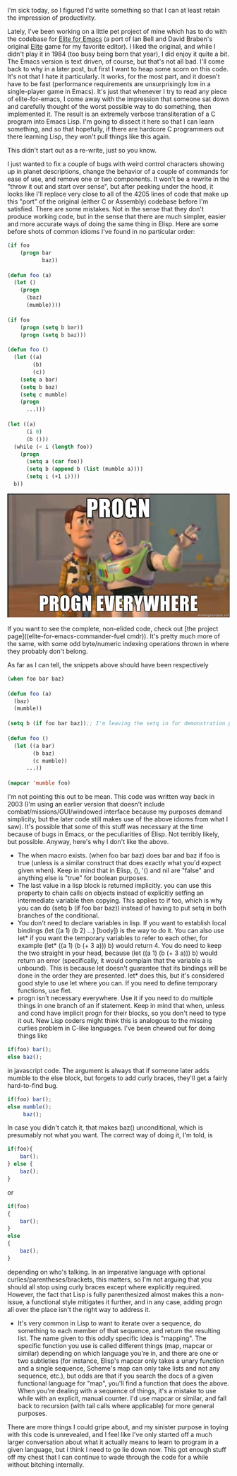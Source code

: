 I'm sick today, so I figured I'd write something so that I can at least retain the impression of productivity.

Lately, I've been working on a little pet project of mine which has to do with the codebase for [Elite for Emacs](http://members.fortunecity.com/salkosuo/elite-for-emacs/0.10.0/index.html) (a port of Ian Bell and David Braben's original [Elite](http://en.wikipedia.org/wiki/Elite_(video_game)) game for my favorite editor). I liked the original, and while I didn't play it in 1984 (too busy being born that year), I did enjoy it quite a bit. The Emacs version is text driven, of course, but that's not all bad. I'll come back to why in a later post, but first I want to heap some scorn on this code. It's not that I hate it particularly. It works, for the most part, and it doesn't have to be fast (performance requirements are unsurprisingly low in a single-player game in Emacs). It's just that whenever I try to read any piece of elite-for-emacs, I come away with the impression that someone sat down and carefully thought of the worst possible way to do something, then implemented it. The result is an extremely verbose transliteration of a C program into Emacs Lisp. I'm going to dissect it here so that I can learn something, and so that hopefully, if there are hardcore C programmers out there learning Lisp, they won't pull things like this again.

This didn't start out as a re-write, just so you know.

I just wanted to fix a couple of bugs with weird control characters showing up in planet descriptions, change the behavior of a couple of commands for ease of use, and remove one or two components. It won't be a rewrite in the "throw it out and start over sense", but after peeking under the hood, it looks like I'll replace very close to all of the 4205 lines of code that make up this "port" of the original (either C or Assembly) codebase before I'm satisfied. There are some mistakes. Not in the sense that they don't produce working code, but in the sense that there are much simpler, easier and more accurate ways of doing the same thing in Elisp. Here are some before shots of common idioms I've found in no particular order:

```lisp
(if foo
    (progn bar
           baz))

(defun foo (a)
  (let ()
    (progn
      (baz)
      (mumble))))

(if foo
    (progn (setq b bar))
    (progn (setq b baz)))

(defun foo ()
  (let ((a)
        (b)
        (c))
    (setq a bar)
    (setq b baz)
    (setq c mumble)
    (progn
      ...)))

(let ((a)
      (i 0)
      (b ()))
  (while (< i (length foo))
    (progn
      (setq a (car foo))
      (setq b (append b (list (mumble a))))
      (setq i (+1 i))))
  b))

```

![](/static/img/progn-progn-everywhere.jpg)

If you want to see the complete, non-elided code, check out [the project page]((elite-for-emacs-commander-fuel cmdr)). It's pretty much more of the same, with some odd byte/numeric indexing operations thrown in where they probably don't belong.

As far as I can tell, the snippets above should have been respectively

```lisp
(when foo bar baz)

(defun foo (a)
  (baz)
  (mumble))

(setq b (if foo bar baz));; I'm leaving the setq in for demonstration purposes, but the actual task could have been done functionally

(defun foo ()
  (let ((a bar)
        (b baz)
        (c mumble))
      ...)) 

(mapcar 'mumble foo)

```

I'm not pointing this out to be mean. This code was written way back in 2003 (I'm using an earlier version that doesn't include combat/missions/GUI/windowed interface because my purposes demand simplicity, but the later code still makes use of the above idioms from what I saw). It's possible that some of this stuff was necessary at the time because of bugs in Emacs, or the peculiarities of Elisp. Not terribly likely, but possible. Anyway, here's why I don't like the above.


- The when macro exists. (when foo bar baz) does bar and baz if foo is true (unless is a similar construct that does exactly what you'd expect given when). Keep in mind that in Elisp, (), '() and nil are "false" and anything else is "true" for boolean purposes.
- The last value in a lisp block is returned implicitly. you can use this property to chain calls on objects instead of explicitly setfing an intermediate variable then copying. This applies to if too, which is why you can do (setq b (if foo bar baz)) instead of having to put setq in both branches of the conditional.
- You don't need to declare variables in lisp. If you want to establish local bindings (let ((a 1) (b 2) ...) [body]) is the way to do it. You can also use let* if you want the temporary variables to refer to each other, for example (let* ((a 1) (b (+ 3 a))) b) would return 4. You do need to keep the two straight in your head, because (let ((a 1) (b (+ 3 a))) b) would return an error (specifically, it would complain that the variable a is unbound). This is because let doesn't guarantee that its bindings will be done in the order they are presented. let* does this, but it's considered good style to use let where you can. If you need to define temporary functions, use flet.
- progn isn't necessary everywhere. Use it if you need to do multiple things in one branch of an if statement. Keep in mind that when, unless and cond have implicit progn for their blocks, so you don't need to type it out. New Lisp coders might think this is analogous to the missing curlies problem in C-like languages. I've been chewed out for doing things like
```javascript
if(foo) bar();
else baz();
```
in javascript code. The argument is always that if someone later adds mumble to the else block, but forgets to add curly braces, they'll get a fairly hard-to-find bug.
```javascript
if(foo) bar();
else mumble();
     baz();
```
In case you didn't catch it, that makes baz() unconditional, which is presumably not what you want. The correct way of doing it, I'm told, is 
```javascript
if(foo){
    bar();
} else {
    baz();
}
```
or
```javascript
if(foo)
{
    bar();
} 
else 
{
    baz();
}
```
depending on who's talking. In an imperative language with optional curlies/parentheses/brackets, this matters, so I'm not arguing that you should all stop using curly braces except where explicitly required. However, the fact that Lisp is fully parenthesized almost makes this a non-issue, a functional style mitigates it further, and in any case, adding progn all over the place isn't the right way to address it.
- It's very common in Lisp to want to iterate over a sequence, do something to each member of that sequence, and return the resulting list. The name given to this oddly specific idea is "mapping". The specific function you use is called different things (map, mapcar or similar) depending on which language you're in, and there are one or two subtleties (for instance, Elisp's mapcar only takes a unary function and a single sequence, Scheme's map can only take lists and not any sequence, etc.), but odds are that if you search the docs of a given functional language for "map", you'll find a function that does the above. When you're dealing with a sequence of things, it's a mistake to use while with an explicit, manual counter. I'd use mapcar or similar, and fall back to recursion (with tail calls where applicable) for more general purposes.


There are more things I could gripe about, and my sinister purpose in toying with this code is unrevealed, and I feel like I've only started off a much larger conversation about what it actually means to learn to program in a given language, but I think I need to go lie down now. This got enough stuff off my chest that I can continue to wade through the code for a while without bitching internally.
